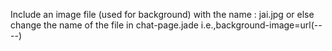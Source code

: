 Include an image file (used for background) with the name : jai.jpg
or else change the name of the file in chat-page.jade i.e.,background-image=url(----)
